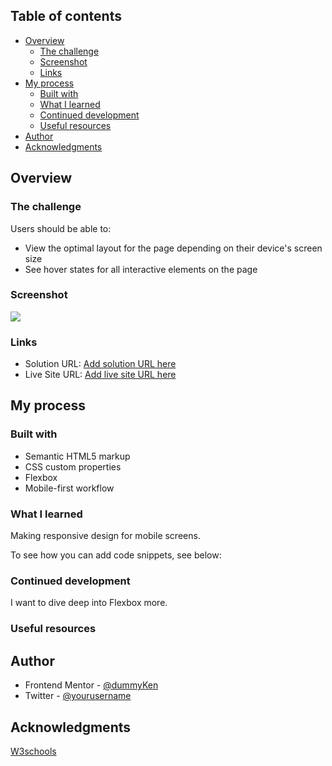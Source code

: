 ## Table of contents

- [Overview](#overview)
  - [The challenge](#the-challenge)
  - [Screenshot](#screenshot)
  - [Links](#links)
- [My process](#my-process)
  - [Built with](#built-with)
  - [What I learned](#what-i-learned)
  - [Continued development](#continued-development)
  - [Useful resources](#useful-resources)
- [Author](#author)
- [Acknowledgments](#acknowledgments)

## Overview

### The challenge

Users should be able to:

- View the optimal layout for the page depending on their device's screen size
- See hover states for all interactive elements on the page

### Screenshot

![](https://i.ibb.co/2PLyDnZ/Screenshot-13.png)

### Links

- Solution URL: [Add solution URL here](https://github.com/DummyKen/Huddle-landing-page)
- Live Site URL: [Add live site URL here](https://your-live-site-url.com)

## My process

### Built with

- Semantic HTML5 markup
- CSS custom properties
- Flexbox
- Mobile-first workflow

### What I learned

Making responsive design for mobile screens.

To see how you can add code snippets, see below:

### Continued development

I want to dive deep into Flexbox more.

### Useful resources

## Author

- Frontend Mentor - [@dummyKen](https://www.frontendmentor.io/profile/dummyken)
- Twitter - [@yourusername](https://www.twitter.com/ken_codes)

## Acknowledgments

[W3schools](https://w3schools.com)


